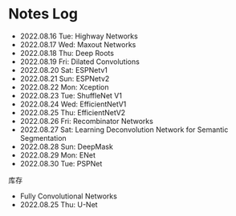 # Notes Log

* 2022.08.16 Tue: Highway Networks
* 2022.08.17 Wed: Maxout Networks
* 2022.08.18 Thu: Deep Roots
* 2022.08.19 Fri: Dilated Convolutions
* 2022.08.20 Sat: ESPNetv1
* 2022.08.21 Sun: ESPNetv2
* 2022.08.22 Mon: Xception
* 2022.08.23 Tue: ShuffleNet V1
* 2022.08.24 Wed: EfficientNetV1
* 2022.08.25 Thu: EfficientNetV2
* 2022.08.26 Fri: Recombinator Networks
* 2022.08.27 Sat: Learning Deconvolution Network for Semantic Segmentation
* 2022.08.28 Sun: DeepMask
* 2022.08.29 Mon: ENet
* 2022.08.30 Tue: PSPNet

库存
* Fully Convolutional Networks
* 2022.08.25 Thu: U-Net

